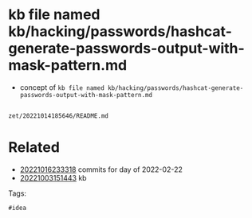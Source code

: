 # kb file named kb/hacking/passwords/hashcat-generate-passwords-output-with-mask-pattern.md

- concept of `kb file named kb/hacking/passwords/hashcat-generate-passwords-output-with-mask-pattern.md`

```
```

` zet/20221014185646/README.md `

# Related

- [20221016233318](/zet/20221016233318/README.md) commits for day of 2022-02-22
- [20221003151443](/zet/20221003151443/README.md) kb

Tags:

    #idea
